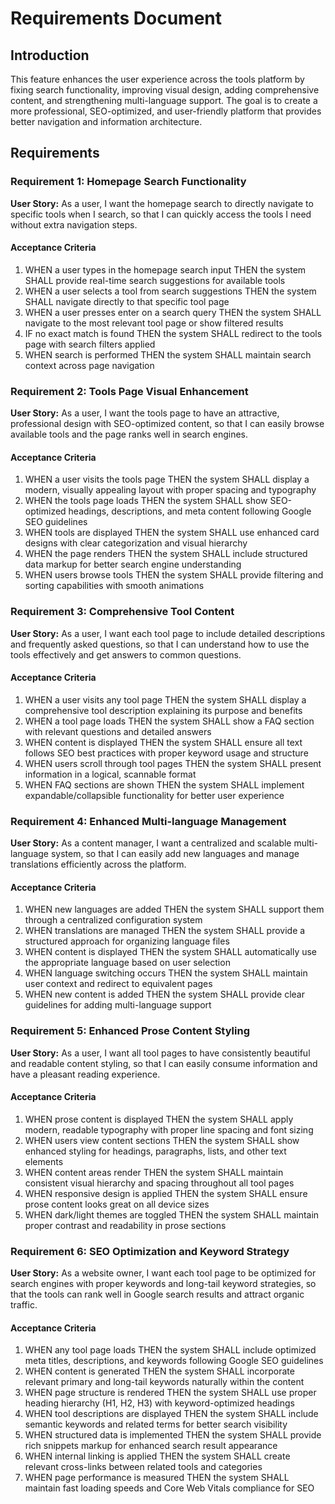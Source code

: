# Requirements Document

## Introduction

This feature enhances the user experience across the tools platform by fixing search functionality, improving visual design, adding comprehensive content, and strengthening multi-language support. The goal is to create a more professional, SEO-optimized, and user-friendly platform that provides better navigation and information architecture.

## Requirements

### Requirement 1: Homepage Search Functionality

**User Story:** As a user, I want the homepage search to directly navigate to specific tools when I search, so that I can quickly access the tools I need without extra navigation steps.

#### Acceptance Criteria

1. WHEN a user types in the homepage search input THEN the system SHALL provide real-time search suggestions for available tools
2. WHEN a user selects a tool from search suggestions THEN the system SHALL navigate directly to that specific tool page
3. WHEN a user presses enter on a search query THEN the system SHALL navigate to the most relevant tool page or show filtered results
4. IF no exact match is found THEN the system SHALL redirect to the tools page with search filters applied
5. WHEN search is performed THEN the system SHALL maintain search context across page navigation

### Requirement 2: Tools Page Visual Enhancement

**User Story:** As a user, I want the tools page to have an attractive, professional design with SEO-optimized content, so that I can easily browse available tools and the page ranks well in search engines.

#### Acceptance Criteria

1. WHEN a user visits the tools page THEN the system SHALL display a modern, visually appealing layout with proper spacing and typography
2. WHEN the tools page loads THEN the system SHALL show SEO-optimized headings, descriptions, and meta content following Google SEO guidelines
3. WHEN tools are displayed THEN the system SHALL use enhanced card designs with clear categorization and visual hierarchy
4. WHEN the page renders THEN the system SHALL include structured data markup for better search engine understanding
5. WHEN users browse tools THEN the system SHALL provide filtering and sorting capabilities with smooth animations

### Requirement 3: Comprehensive Tool Content

**User Story:** As a user, I want each tool page to include detailed descriptions and frequently asked questions, so that I can understand how to use the tools effectively and get answers to common questions.

#### Acceptance Criteria

1. WHEN a user visits any tool page THEN the system SHALL display a comprehensive tool description explaining its purpose and benefits
2. WHEN a tool page loads THEN the system SHALL show a FAQ section with relevant questions and detailed answers
3. WHEN content is displayed THEN the system SHALL ensure all text follows SEO best practices with proper keyword usage and structure
4. WHEN users scroll through tool pages THEN the system SHALL present information in a logical, scannable format
5. WHEN FAQ sections are shown THEN the system SHALL implement expandable/collapsible functionality for better user experience

### Requirement 4: Enhanced Multi-language Management

**User Story:** As a content manager, I want a centralized and scalable multi-language system, so that I can easily add new languages and manage translations efficiently across the platform.

#### Acceptance Criteria

1. WHEN new languages are added THEN the system SHALL support them through a centralized configuration system
2. WHEN translations are managed THEN the system SHALL provide a structured approach for organizing language files
3. WHEN content is displayed THEN the system SHALL automatically use the appropriate language based on user selection
4. WHEN language switching occurs THEN the system SHALL maintain user context and redirect to equivalent pages
5. WHEN new content is added THEN the system SHALL provide clear guidelines for adding multi-language support

### Requirement 5: Enhanced Prose Content Styling

**User Story:** As a user, I want all tool pages to have consistently beautiful and readable content styling, so that I can easily consume information and have a pleasant reading experience.

#### Acceptance Criteria

1. WHEN prose content is displayed THEN the system SHALL apply modern, readable typography with proper line spacing and font sizing
2. WHEN users view content sections THEN the system SHALL show enhanced styling for headings, paragraphs, lists, and other text elements
3. WHEN content areas render THEN the system SHALL maintain consistent visual hierarchy and spacing throughout all tool pages
4. WHEN responsive design is applied THEN the system SHALL ensure prose content looks great on all device sizes
5. WHEN dark/light themes are toggled THEN the system SHALL maintain proper contrast and readability in prose sections

### Requirement 6: SEO Optimization and Keyword Strategy

**User Story:** As a website owner, I want each tool page to be optimized for search engines with proper keywords and long-tail keyword strategies, so that the tools can rank well in Google search results and attract organic traffic.

#### Acceptance Criteria

1. WHEN any tool page loads THEN the system SHALL include optimized meta titles, descriptions, and keywords following Google SEO guidelines
2. WHEN content is generated THEN the system SHALL incorporate relevant primary and long-tail keywords naturally within the content
3. WHEN page structure is rendered THEN the system SHALL use proper heading hierarchy (H1, H2, H3) with keyword-optimized headings
4. WHEN tool descriptions are displayed THEN the system SHALL include semantic keywords and related terms for better search visibility
5. WHEN structured data is implemented THEN the system SHALL provide rich snippets markup for enhanced search result appearance
6. WHEN internal linking is applied THEN the system SHALL create relevant cross-links between related tools and categories
7. WHEN page performance is measured THEN the system SHALL maintain fast loading speeds and Core Web Vitals compliance for SEO